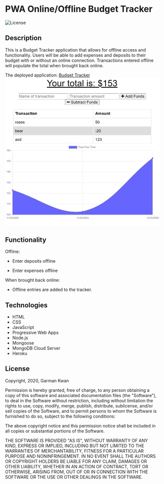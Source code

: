 # PWA Online/Offline Budget Tracker
![License](https://img.shields.io/badge/license-MIT-blue.svg "License Badge")

## Description

This is a Budget Tracker application that allows for offline access and functionality. Users will be able to add expenses and deposits to their budget with or without an online connection. Transactions entered offline will populate the total when brought back online.

The deployed application: [Budget Tracker](https://hidden-shelf-26566.herokuapp.com/)
![screenshot](https://github.com/zeroshii/Progressive-Budget/blob/main/public/screenshot.png)

## Functionality

Offline:

  * Enter deposits offline

  * Enter expenses offline

When brought back online:

  * Offline entries are added to the tracker.

## Technologies
* HTML
* CSS
* JavaScript
* Progressive Web Apps
* Node.js
* Mongoose
* MongoDB Cloud Server
* Heroku

## License
Copyright, 2020, Garman Kwan

Permission is hereby granted, free of charge, to any person obtaining a copy of this software and associated documentation files (the "Software"), to deal in the Software without restriction, including without limitation the rights to use, copy, modify, merge, publish, distribute, sublicense, and/or sell copies of the Software, and to permit persons to whom the Software is furnished to do so, subject to the following conditions:

The above copyright notice and this permission notice shall be included in all copies or substantial portions of the Software.

THE SOFTWARE IS PROVIDED "AS IS", WITHOUT WARRANTY OF ANY KIND, EXPRESS OR IMPLIED, INCLUDING BUT NOT LIMITED TO THE WARRANTIES OF MERCHANTABILITY, FITNESS FOR A PARTICULAR PURPOSE AND NONINFRINGEMENT. IN NO EVENT SHALL THE AUTHORS OR COPYRIGHT HOLDERS BE LIABLE FOR ANY CLAIM, DAMAGES OR OTHER LIABILITY, WHETHER IN AN ACTION OF CONTRACT, TORT OR OTHERWISE, ARISING FROM, OUT OF OR IN CONNECTION WITH THE SOFTWARE OR THE USE OR OTHER DEALINGS IN THE SOFTWARE.

